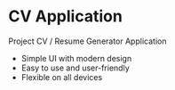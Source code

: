 # CV Application
Project CV / Resume Generator Application
- Simple UI with modern design
- Easy to use and user-friendly
- Flexible on all devices
  
